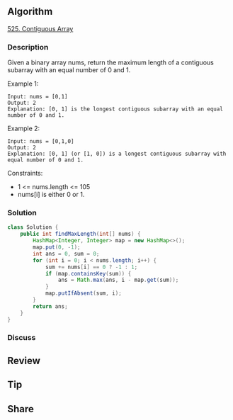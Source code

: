 ## Algorithm

[525. Contiguous Array](https://leetcode.com/problems/contiguous-array/)

### Description

Given a binary array nums, return the maximum length of a contiguous subarray with an equal number of 0 and 1.

Example 1:

```
Input: nums = [0,1]
Output: 2
Explanation: [0, 1] is the longest contiguous subarray with an equal number of 0 and 1.
```

Example 2:

```
Input: nums = [0,1,0]
Output: 2
Explanation: [0, 1] (or [1, 0]) is a longest contiguous subarray with equal number of 0 and 1.
```

Constraints:

- 1 <= nums.length <= 105
- nums[i] is either 0 or 1.

### Solution

```java
class Solution {
    public int findMaxLength(int[] nums) {
        HashMap<Integer, Integer> map = new HashMap<>();
        map.put(0, -1);
        int ans = 0, sum = 0;
        for (int i = 0; i < nums.length; i++) {
            sum += nums[i] == 0 ? -1 : 1;
            if (map.containsKey(sum)) {
                ans = Math.max(ans, i - map.get(sum));
            }
            map.putIfAbsent(sum, i);
        }
        return ans;
    }
}
```

### Discuss

## Review


## Tip


## Share
